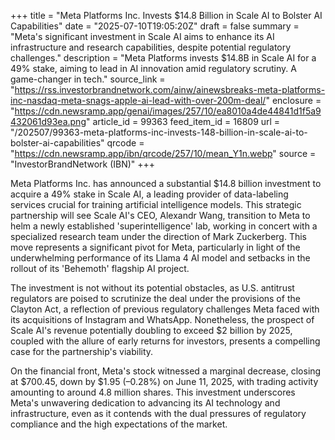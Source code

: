 +++
title = "Meta Platforms Inc. Invests $14.8 Billion in Scale AI to Bolster AI Capabilities"
date = "2025-07-10T19:05:20Z"
draft = false
summary = "Meta's significant investment in Scale AI aims to enhance its AI infrastructure and research capabilities, despite potential regulatory challenges."
description = "Meta Platforms invests $14.8B in Scale AI for a 49% stake, aiming to lead in AI innovation amid regulatory scrutiny. A game-changer in tech."
source_link = "https://rss.investorbrandnetwork.com/ainw/ainewsbreaks-meta-platforms-inc-nasdaq-meta-snags-apple-ai-lead-with-over-200m-deal/"
enclosure = "https://cdn.newsramp.app/genai/images/257/10/ea8010a4de44841d1f5a9432061d93ea.png"
article_id = 99363
feed_item_id = 16809
url = "/202507/99363-meta-platforms-inc-invests-148-billion-in-scale-ai-to-bolster-ai-capabilities"
qrcode = "https://cdn.newsramp.app/ibn/qrcode/257/10/mean_Y1n.webp"
source = "InvestorBrandNetwork (IBN)"
+++

<p>Meta Platforms Inc. has announced a substantial $14.8 billion investment to acquire a 49% stake in Scale AI, a leading provider of data-labeling services crucial for training artificial intelligence models. This strategic partnership will see Scale AI's CEO, Alexandr Wang, transition to Meta to helm a newly established 'superintelligence' lab, working in concert with a specialized research team under the direction of Mark Zuckerberg. This move represents a significant pivot for Meta, particularly in light of the underwhelming performance of its Llama 4 AI model and setbacks in the rollout of its 'Behemoth' flagship AI project.</p><p>The investment is not without its potential obstacles, as U.S. antitrust regulators are poised to scrutinize the deal under the provisions of the Clayton Act, a reflection of previous regulatory challenges Meta faced with its acquisitions of Instagram and WhatsApp. Nonetheless, the prospect of Scale AI's revenue potentially doubling to exceed $2 billion by 2025, coupled with the allure of early returns for investors, presents a compelling case for the partnership's viability.</p><p>On the financial front, Meta's stock witnessed a marginal decrease, closing at $700.45, down by $1.95 (–0.28%) on June 11, 2025, with trading activity amounting to around 4.8 million shares. This investment underscores Meta's unwavering dedication to advancing its AI technology and infrastructure, even as it contends with the dual pressures of regulatory compliance and the high expectations of the market.</p>